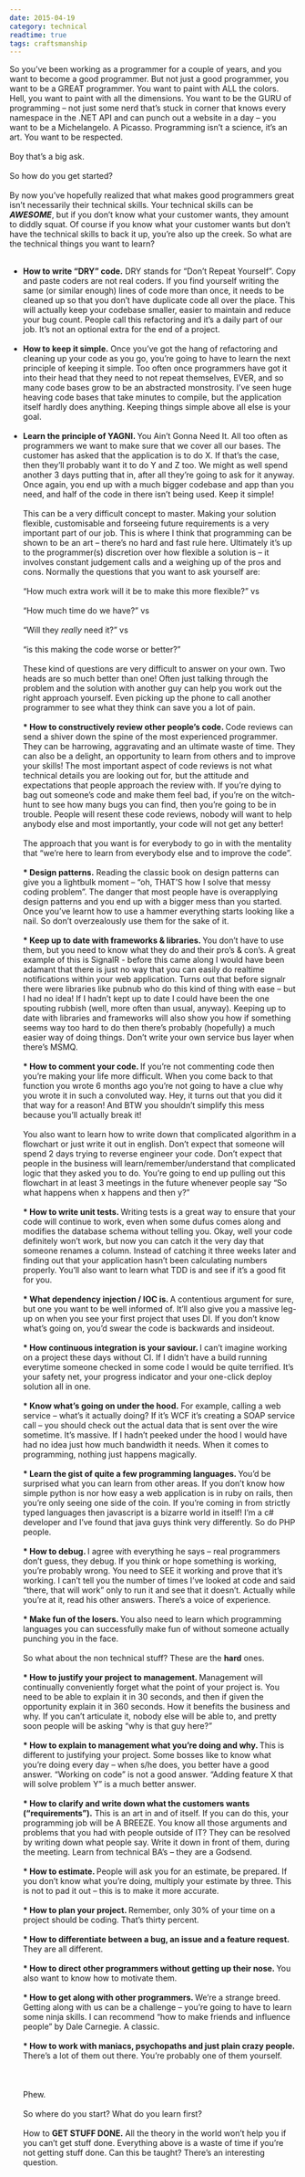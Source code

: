 ```yaml
---
date: 2015-04-19
category: technical
readtime: true
tags: craftsmanship
---
```

So you’ve been working as a programmer for a couple of years, and you want to become a good programmer. But not just a good programmer, you want to be a GREAT programmer. You want to paint with ALL the colors. Hell, you want to paint with all the dimensions. You want to be the GURU of programming – not just some nerd that’s stuck in corner that knows every namespace in the .NET API and can punch out a website in a day – you want to be a Michelangelo. A Picasso. Programming isn’t a science, it’s an art. You want to be respected.
<br /><br />
Boy that’s a big ask.
<br /><br />
So how do you get started?
<br /><br />
By now you’ve hopefully realized that what makes good programmers great isn’t necessarily their technical skills. Your technical skills can be <b><i>AWESOME</i></b>, but if you don’t know what your customer wants, they amount to diddly squat. Of course if you know what your customer wants but don’t have the technical skills to back it up, you’re also up the creek. So what are the technical things you want to learn?
<br /><br />
* <b>How to write “DRY” code.</b> DRY stands for “Don’t Repeat Yourself”. Copy and paste coders are not real coders. If you find yourself writing the same (or similar enough) lines of code more than once, it needs to be cleaned up so that you don’t have duplicate code all over the place. This will actually keep your codebase smaller, easier to maintain and reduce your bug count. People call this refactoring and it’s a daily part of our job. It’s not an optional extra for the end of a project.
<br /><br />
* <b>How to keep it simple.</b> Once you’ve got the hang of refactoring and cleaning up your code as you go, you’re going to have to learn the next principle of keeping it simple. Too often once programmers have got it into their head that they need to not repeat themselves, EVER, and so many code bases grow to be an abstracted monstrosity. I’ve seen huge heaving code bases that take minutes to compile, but the application itself hardly does anything. Keeping things simple above all else is your goal.
<br /><br />
* <b>Learn the principle of YAGNI. </b> You Ain’t Gonna Need It. All too often as programmers we want to make sure that we cover all our bases. The customer has asked that the application is to do X. If that’s the case, then they’ll probably want it to do Y and Z too. We might as well spend another 3 days putting that in, after all they’re going to ask for it anyway. Once again, you end up with a much bigger codebase and app than you need, and half of the code in there isn’t being used. Keep it simple!
<br /><br />
This can be a very difficult concept to master. Making your solution flexible, customisable and forseeing future requirements is a very important part of our job. This is where I think that programming can be shown to be an art – there’s no hard and fast rule here. Ultimately it’s up to the programmer(s) discretion over how flexible a solution is – it involves constant judgement calls and a weighing up of the pros and cons. Normally the questions that you want to ask yourself are:
<br /><br />
“How much extra work will it be to make this more flexible?” vs
<br /><br />
“How much time do we have?” vs
<br /><br />
“Will they <i>really</i> need it?” vs
<br /><br />
“is this making the code worse or better?”
<br /><br />
These kind of questions are very difficult to answer on your own. Two heads are so much better than one! Often just talking through the problem and the solution with another guy can help you work out the right approach yourself. Even picking up the phone to call another programmer to see what they think can save you a lot of pain.
<br /><br />
<b>* How to constructively review other people’s code. </b>Code reviews can send a shiver down the spine of the most experienced programmer. They can be harrowing, aggravating and an ultimate waste of time. They can also be a delight, an opportunity to learn from others and to improve your skills! The most important aspect of code reviews is not what technical details you are looking out for, but the attitude and expectations that people approach the review with. If you’re dying to bag out someone’s code and make them feel bad, if you’re on the witch-hunt to see how many bugs you can find, then you’re going to be in trouble. People will resent these code reviews, nobody will want to help anybody else and most importantly, your code will not get any better!
<br /><br />
The approach that you want is for everybody to go in with the mentality that “we’re here to learn from everybody else and to improve the code”.
<br /><br />
<b>* Design patterns.</b> Reading the classic book on design patterns can give you a lightbulk moment – “oh, THAT’S how I solve that messy coding problem”. The danger that most people have is overapplying design patterns and you end up with a bigger mess than you started. Once you’ve learnt how to use a hammer everything starts looking like a nail. So don’t overzealously use them for the sake of it.
<br /><br />
<b>* Keep up to date with frameworks & libraries. </b>You don’t have to use them, but you need to know what they do and their pro’s & con’s. A great example of this is SignalR - before this came along I would have been adamant that there is just no way that you can easily do realtime notifications within your web application. Turns out that before signalr there were libraries like pubnub who do this kind of thing with ease – but I had no idea! If I hadn’t kept up to date I could have been the one spouting rubbish (well, more often than usual, anyway). Keeping up to date with libraries and frameworks will also show you how if something seems way too hard to do then there’s probably (hopefully) a much easier way of doing things. Don’t write your own service bus layer when there’s MSMQ.
<br /><br />
<b>* How to comment your code. </b>If you’re not commenting code then you’re making your life more difficult. When you come back to that function you wrote 6 months ago you’re not going to have a clue why you wrote it in such a convoluted way. Hey, it turns out that you did it that way for a reason! And BTW you shouldn’t simplify this mess because you’ll actually break it!
<br /><br />
You also want to learn how to write down that complicated algorithm in a flowchart or just write it out in english. Don’t expect that someone will spend 2 days trying to reverse engineer your code. Don’t expect that people in the business will learn/remember/understand that complicated logic that they asked you to do. You’re going to end up pulling out this flowchart in at least 3 meetings in the future whenever people say “So what happens when x happens and then y?”
<br /><br />
<b>* How to write unit tests. </b>Writing tests is a great way to ensure that your code will continue to work, even when some dufus comes along and modifies the database schema without telling you. Okay, well your code definitely won’t work, but now you can catch it the very day that someone renames a column. Instead of catching it three weeks later and finding out that your application hasn’t been calculating numbers properly. You’ll also want to learn what TDD is and see if it’s a good fit for you.
<br /><br />
<b>* What dependency injection / IOC is. </b>A contentious argument for sure, but one you want to be well informed of. It’ll also give you a massive leg-up on when you see your first project that uses DI. If you don’t know what’s going on, you’d swear the code is backwards and insideout.
<br /><br />
<b>* How continuous integration is your saviour. </b>I can’t imagine working on a project these days without CI. If I didn’t have a build running everytime someone checked in some code I would be quite terrified. It’s your safety net, your progress indicator and your one-click deploy solution all in one.
<br /><br />
<b>* Know what’s going on under the hood.</b> For example, calling a web service – what’s it actually doing? If it’s WCF it’s creating a SOAP service call – you should check out the actual data that is sent over the wire sometime. It’s massive. If I hadn’t peeked under the hood I would have had no idea just how much bandwidth it needs. When it comes to programming, nothing just happens magically.
<br /><br />
<b>* Learn the gist of quite a few programming languages. </b>You’d be surprised what you can learn from other areas. If you don’t know how simple python is nor how easy a web application is in ruby on rails, then you’re only seeing one side of the coin. If you’re coming in from strictly typed languages then javascript is a bizarre world in itself! I’m a c# developer and I’ve found that java guys think very differently. So do PHP people.
<br /><br />
<b>* How to debug. </b>I agree with everything he says – real programmers don’t guess, they debug. If you think or hope something is working, you’re probably wrong. You need to SEE it working and prove that it’s working. I can’t tell you the number of times I’ve looked at code and said “there, that will work” only to run it and see that it doesn’t. Actually while you’re at it, read his other answers. There’s a voice of experience.
<br /><br />
<b>* Make fun of the losers. </b>You also need to learn which programming languages you can successfully make fun of without someone actually punching you in the face.
<br /><br />
So what about the non technical stuff? These are the <b>hard</b> ones.
<br /><br />
<b>* How to justify your project to management. </b>Management will continually conveniently forget what the point of your project is. You need to be able to explain it in 30 seconds, and then if given the opportunity explain it in 360 seconds. How it benefits the business and why. If you can’t articulate it, nobody else will be able to, and pretty soon people will be asking “why is that guy here?”
<br /><br />
<b>* How to explain to management what you’re doing and why. </b>This is different to justifying your project. Some bosses like to know what you’re doing every day – when s/he does, you better have a good answer. “Working on code” is not a good answer. “Adding feature X that will solve problem Y” is a much better answer.
<br /><br />
<b>* How to clarify and write down what the customers wants (“requirements”).</b> This is an art in and of itself. If you can do this, your programming job will be A BREEZE. You know all those arguments and problems that you had with people outside of IT? They can be resolved by writing down what people say. Write it down in front of them, during the meeting. Learn from technical BA’s – they are a Godsend.
<br /><br />
<b>* How to estimate. </b>People will ask you for an estimate, be prepared. If you don’t know what you’re doing, multiply your estimate by three.  This is not to pad it out – this is to make it more accurate.
<br /><br />
<b>* How to plan your project. </b>Remember, only 30% of your time on a project should be coding. That’s thirty percent.
<br /><br />
<b>* How to differentiate between a bug, an issue and a feature request. </b>They are all different.
<br /><br />
<b>* How to direct other programmers without getting up their nose. </b>You also want to know how to motivate them.
<br /><br />
<b>* How to get along with other programmers. </b>We’re a strange breed. Getting along with us can be a challenge – you’re going to have to learn some ninja skills. I can recommend “how to make friends and influence people” by Dale Carnegie. A classic.
<br /><br />
<b>* How to work with maniacs, psychopaths and just plain crazy people. </b>There’s a lot of them out there. You’re probably one of them yourself.
<br /><br />
<br /><br />
Phew.
<br /><br />
So where do you start? What do you learn first?
<br /><br />
How to <b>GET STUFF DONE.</b> All the theory in the world won’t help you if you can’t get stuff done. Everything above is a waste of time if you’re not getting stuff done. Can this be taught? There’s an interesting question.